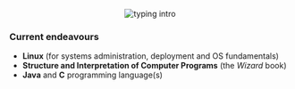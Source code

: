 <p align="center">
<img src="https://readme-typing-svg.herokuapp.com?color=08CE90&center=true&vCenter=true&lines=Hello+there!;My+name's+Clovis!;I+study+Computer+Science;" alt="typing intro">
</p>

### Current endeavours
- **Linux** (for systems administration, deployment and OS fundamentals)
- **Structure and Interpretation of Computer Programs** (the *Wizard* book)
- **Java** and **C** programming language(s)

<!--
### Upcoming endeavours
- Set up **i3**, **Tmux**, and **Fzf** on my personal machine
--->
